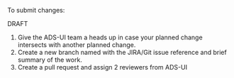 
To submit changes:

DRAFT

1. Give the ADS-UI team a heads up in case your planned change intersects with another planned change.
1. Create a new branch named with the JIRA/Git issue reference and brief summary of the work.
1. Create a pull request and assign 2 reviewers from ADS-UI
